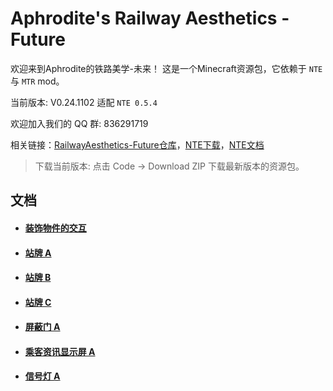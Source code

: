 # Aphrodite's Railway Aesthetics - Future


欢迎来到Aphrodite的铁路美学-未来！
这是一个Minecraft资源包，它依赖于 `NTE` 与 `MTR` mod。

当前版本: V0.24.1102 适配 `NTE 0.5.4`

欢迎加入我们的 QQ 群: 836291719

相关链接：[RailwayAesthetics-Future仓库](https://github.com/aphrodite281/RailwayAesthetics-Future)，[NTE下载](https://github.com/aphrodite281/mtr-nte/releases/)，[NTE文档](https://www.zbx1425.cn/nautilus/mtr-nte/#/)

> 下载当前版本: 点击 Code -> Download ZIP 下载最新版本的资源包。



## 文档

- #### [装饰物件的交互](/RailwayAesthetics-Future/docs/etjh.html)

- #### [站牌 A](/RailwayAesthetics-Future/docs/stop_signa.html)

- #### [站牌 B](/RailwayAesthetics-Future/docs/stop_signb.html)

- #### [站牌 C](/RailwayAesthetics-Future/docs/stop_signc.html)
  
- #### [屏蔽门 A](/RailwayAesthetics-Future/docs/psda.html)
  
- #### [乘客资讯显示屏 A](/RailwayAesthetics-Future/docs/pida.html)

- #### [信号灯 A](/RailwayAesthetics-Future/docs/signal_lighta.html)

